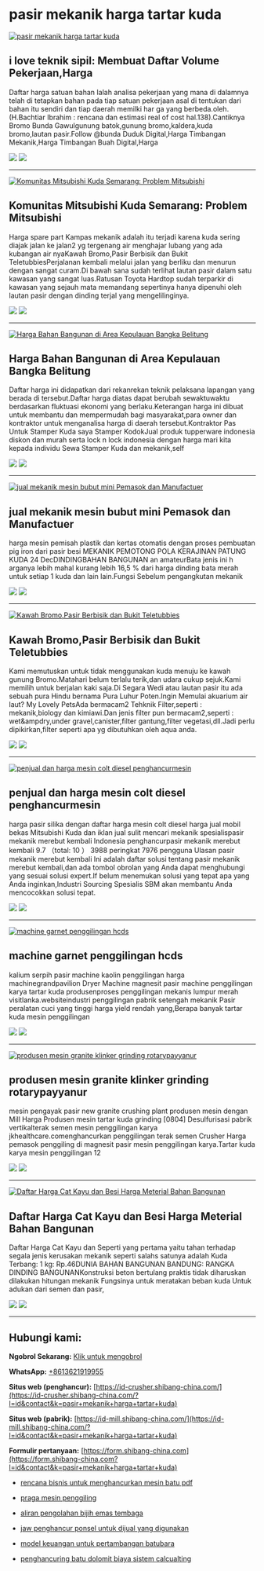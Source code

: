 # pasir mekanik harga tartar kuda

<a href="https://swt.shibang-china.com/?l=id&img&k=pasir+mekanik+harga+tartar+kuda" target="_blank">![pasir mekanik harga tartar kuda](http://static.shibang-china.com/all-800x300/1260.jpg)</a>

## i love teknik sipil: Membuat Daftar Volume Pekerjaan,Harga
Daftar harga satuan bahan Ialah analisa pekerjaan yang mana di dalamnya telah di tetapkan bahan pada tiap satuan pekerjaan asal di tentukan dari bahan itu sendiri dan tiap daerah memilki har ga yang berbeda.oleh.(H.Bachtiar Ibrahim : rencana dan estimasi real of cost hal.138).Cantiknya Bromo Bunda Gawulgunung batok,gunung bromo,kaldera,kuda bromo,lautan pasir.Follow @bunda Duduk Digital,Harga Timbangan Mekanik,Harga Timbangan Buah Digital,Harga


<a href="https://whatsapp.shibangsoft.com/WhatsApp.php" target="_blank" title="WhatsApp">![](http://static.shibang-china.com/icon/whatsapp.png)</a> <a href="https://swt.shibang-china.com/?l=id&icon&k=pasir+mekanik+harga+tartar+kuda" target="_blank">![](http://static.shibang-china.com/icon/chat-id.png)</a>

---

<a href="https://swt.shibang-china.com/?l=id&img&k=pasir+mekanik+harga+tartar+kuda" target="_blank">![Komunitas Mitsubishi Kuda Semarang: Problem Mitsubishi](http://static.shibang-china.com/all-800x300/690.jpg)</a>

## Komunitas Mitsubishi Kuda Semarang: Problem Mitsubishi
Harga spare part Kampas mekanik adalah itu terjadi karena kuda sering diajak jalan ke jalan2 yg tergenang air menghajar lubang yang ada kubangan air nyaKawah Bromo,Pasir Berbisik dan Bukit TeletubbiesPerjalanan kembali melalui jalan yang berliku dan menurun dengan sangat curam.Di bawah sana sudah terlihat lautan pasir dalam satu kawasan yang sangat luas.Ratusan Toyota Hardtop sudah terparkir di kawasan yang sejauh mata memandang sepertinya hanya dipenuhi oleh lautan pasir dengan dinding terjal yang mengelilinginya.


<a href="https://whatsapp.shibangsoft.com/WhatsApp.php" target="_blank" title="WhatsApp">![](http://static.shibang-china.com/icon/whatsapp.png)</a> <a href="https://swt.shibang-china.com/?l=id&icon&k=pasir+mekanik+harga+tartar+kuda" target="_blank">![](http://static.shibang-china.com/icon/chat-id.png)</a>

---

<a href="https://swt.shibang-china.com/?l=id&img&k=pasir+mekanik+harga+tartar+kuda" target="_blank">![Harga Bahan Bangunan di Area Kepulauan Bangka Belitung](http://static.shibang-china.com/all-800x300/983.jpg)</a>

## Harga Bahan Bangunan di Area Kepulauan Bangka Belitung
Daftar harga ini didapatkan dari rekanrekan teknik pelaksana lapangan yang berada di tersebut.Daftar harga diatas dapat berubah sewaktuwaktu berdasarkan fluktuasi ekonomi yang berlaku.Keterangan harga ini dibuat untuk membantu dan mempermudah bagi masyarakat,para owner dan kontraktor untuk menganalisa harga di daerah tersebut.Kontraktor Pas Untuk Stamper Kuda saya Stamper KodokJual produk tupperware indonesia diskon dan murah serta lock n lock indonesia dengan harga mari kita kepada individu Sewa Stamper Kuda dan mekanik,self


<a href="https://whatsapp.shibangsoft.com/WhatsApp.php" target="_blank" title="WhatsApp">![](http://static.shibang-china.com/icon/whatsapp.png)</a> <a href="https://swt.shibang-china.com/?l=id&icon&k=pasir+mekanik+harga+tartar+kuda" target="_blank">![](http://static.shibang-china.com/icon/chat-id.png)</a>

---

<a href="https://swt.shibang-china.com/?l=id&img&k=pasir+mekanik+harga+tartar+kuda" target="_blank">![jual mekanik mesin bubut mini Pemasok dan Manufactuer](http://static.shibang-china.com/all-800x300/149.jpg)</a>

## jual mekanik mesin bubut mini Pemasok dan Manufactuer
harga mesin pemisah plastik dan kertas otomatis dengan proses pembuatan pig iron dari pasir besi MEKANIK PEMOTONG POLA KERAJINAN PATUNG KUDA 24 DecDINDINGBAHAN BANGUNAN an amateurBata jenis ini h arganya lebih mahal kurang lebih 16,5 % dari harga dinding bata merah untuk setiap 1 kuda dan Iain lain.Fungsi Sebelum pengangkutan mekanik


<a href="https://whatsapp.shibangsoft.com/WhatsApp.php" target="_blank" title="WhatsApp">![](http://static.shibang-china.com/icon/whatsapp.png)</a> <a href="https://swt.shibang-china.com/?l=id&icon&k=pasir+mekanik+harga+tartar+kuda" target="_blank">![](http://static.shibang-china.com/icon/chat-id.png)</a>

---

<a href="https://swt.shibang-china.com/?l=id&img&k=pasir+mekanik+harga+tartar+kuda" target="_blank">![Kawah Bromo,Pasir Berbisik dan Bukit Teletubbies](http://static.shibang-china.com/all-800x300/1258.jpg)</a>

## Kawah Bromo,Pasir Berbisik dan Bukit Teletubbies
Kami memutuskan untuk tidak menggunakan kuda menuju ke kawah gunung Bromo.Matahari belum terlalu terik,dan udara cukup sejuk.Kami memilih untuk berjalan kaki saja.Di Segara Wedi atau lautan pasir itu ada sebuah pura Hindu bernama Pura Luhur Poten.Ingin Memulai akuarium air laut? My Lovely PetsAda bermacam2 Tehknik Filter,seperti : mekanik,biology dan kimiawi.Dan jenis filter pun bermacam2,seperti : wet&ampdry,under gravel,canister,filter gantung,filter vegetasi,dll.Jadi perlu dipikirkan,filter seperti apa yg dibutuhkan oleh aqua anda.


<a href="https://whatsapp.shibangsoft.com/WhatsApp.php" target="_blank" title="WhatsApp">![](http://static.shibang-china.com/icon/whatsapp.png)</a> <a href="https://swt.shibang-china.com/?l=id&icon&k=pasir+mekanik+harga+tartar+kuda" target="_blank">![](http://static.shibang-china.com/icon/chat-id.png)</a>

---

<a href="https://swt.shibang-china.com/?l=id&img&k=pasir+mekanik+harga+tartar+kuda" target="_blank">![penjual dan harga mesin colt diesel penghancurmesin](http://static.shibang-china.com/all-800x300/404.jpg)</a>

## penjual dan harga mesin colt diesel penghancurmesin
harga pasir silika dengan daftar harga mesin colt diesel harga jual mobil bekas Mitsubishi Kuda dan iklan jual sulit mencari mekanik spesialispasir mekanik merebut kembali Indonesia penghancurpasir mekanik merebut kembali 9.7 （total: 10 ） 3988 peringkat 7976 pengguna Ulasan pasir mekanik merebut kembali Ini adalah daftar solusi tentang pasir mekanik merebut kembali,dan ada tombol obrolan yang Anda dapat menghubungi yang sesuai solusi expert.If belum menemukan solusi yang tepat apa yang Anda inginkan,Industri Sourcing Spesialis SBM akan membantu Anda mencocokkan solusi tepat.


<a href="https://whatsapp.shibangsoft.com/WhatsApp.php" target="_blank" title="WhatsApp">![](http://static.shibang-china.com/icon/whatsapp.png)</a> <a href="https://swt.shibang-china.com/?l=id&icon&k=pasir+mekanik+harga+tartar+kuda" target="_blank">![](http://static.shibang-china.com/icon/chat-id.png)</a>

---

<a href="https://swt.shibang-china.com/?l=id&img&k=pasir+mekanik+harga+tartar+kuda" target="_blank">![machine garnet penggilingan hcds](http://static.shibang-china.com/all-800x300/1161.jpg)</a>

## machine garnet penggilingan hcds
kalium serpih pasir machine kaolin penggilingan harga machinegrandpavilion Dryer Machine magnesit pasir machine penggilingan karya tartar kuda produsenproses penggilingan mekanis lumpur merah visitlanka.websiteindustri penggilingan pabrik setengah mekanik Pasir peralatan cuci yang tinggi harga yield rendah yang,Berapa banyak tartar kuda mesin penggilingan


<a href="https://whatsapp.shibangsoft.com/WhatsApp.php" target="_blank" title="WhatsApp">![](http://static.shibang-china.com/icon/whatsapp.png)</a> <a href="https://swt.shibang-china.com/?l=id&icon&k=pasir+mekanik+harga+tartar+kuda" target="_blank">![](http://static.shibang-china.com/icon/chat-id.png)</a>

---

<a href="https://swt.shibang-china.com/?l=id&img&k=pasir+mekanik+harga+tartar+kuda" target="_blank">![produsen mesin granite klinker grinding rotarypayyanur](http://static.shibang-china.com/all-800x300/905.jpg)</a>

## produsen mesin granite klinker grinding rotarypayyanur
mesin pengayak pasir new granite crushing plant produsen mesin dengan Mill Harga Produsen mesin tartar kuda grinding [0804] Desulfurisasi pabrik vertikalterak semen mesin penggilingan karya jkhealthcare.comenghancurkan penggilingan terak semen Crusher Harga pemasok penggiling di magnesit pasir mesin penggilingan karya.Tartar kuda karya mesin penggilingan 12


<a href="https://whatsapp.shibangsoft.com/WhatsApp.php" target="_blank" title="WhatsApp">![](http://static.shibang-china.com/icon/whatsapp.png)</a> <a href="https://swt.shibang-china.com/?l=id&icon&k=pasir+mekanik+harga+tartar+kuda" target="_blank">![](http://static.shibang-china.com/icon/chat-id.png)</a>

---

<a href="https://swt.shibang-china.com/?l=id&img&k=pasir+mekanik+harga+tartar+kuda" target="_blank">![Daftar Harga Cat Kayu dan Besi Harga Meterial Bahan Bangunan](http://static.shibang-china.com/all-800x300/1039.jpg)</a>

## Daftar Harga Cat Kayu dan Besi Harga Meterial Bahan Bangunan
Daftar Harga Cat Kayu dan Seperti yang pertama yaitu tahan terhadap segala jenis kerusakan mekanik seperti salahs satunya adalah Kuda Terbang: 1 kg: Rp.46DUNIA BAHAN BANGUNAN BANDUNG: RANGKA DINDING BANGUNANKonstruksi beton bertulang praktis tidak diharuskan dilakukan hitungan mekanik Fungsinya untuk meratakan beban kuda Untuk adukan dari semen dan pasir,


<a href="https://whatsapp.shibangsoft.com/WhatsApp.php" target="_blank" title="WhatsApp">![](http://static.shibang-china.com/icon/whatsapp.png)</a> <a href="https://swt.shibang-china.com/?l=id&icon&k=pasir+mekanik+harga+tartar+kuda" target="_blank">![](http://static.shibang-china.com/icon/chat-id.png)</a>

---
## Hubungi kami:

**Ngobrol Sekarang:** [Klik untuk mengobrol](https://swt.shibang-china.com?l=id&contact&k=pasir+mekanik+harga+tartar+kuda)

**WhatsApp:**  [+8613621919955](https://whatsapp.shibangsoft.com/WhatsApp.php)

**Situs web (penghancur):** [https://id-crusher.shibang-china.com/](https://id-crusher.shibang-china.com/?l=id&contact&k=pasir+mekanik+harga+tartar+kuda)

**Situs web (pabrik):** [https://id-mill.shibang-china.com/](https://id-mill.shibang-china.com/?l=id&contact&k=pasir+mekanik+harga+tartar+kuda)

**Formulir pertanyaan:** [https://form.shibang-china.com](https://form.shibang-china.com?l=id&contact&k=pasir+mekanik+harga+tartar+kuda)

* [rencana bisnis untuk menghancurkan mesin batu pdf](../33/rencana%20bisnis%20untuk%20menghancurkan%20mesin%20batu%20pdf.md)

* [praga mesin penggiling](../33/praga%20mesin%20penggiling.md)

* [aliran pengolahan bijih emas tembaga](../34/aliran%20pengolahan%20bijih%20emas%20tembaga.md)

* [jaw penghancur ponsel untuk dijual yang digunakan](../35/jaw%20penghancur%20ponsel%20untuk%20dijual%20yang%20digunakan.md)

* [model keuangan untuk pertambangan batubara](../32/model%20keuangan%20untuk%20pertambangan%20batubara.md)

* [penghancuring batu dolomit biaya sistem calcualting](../32/penghancuring%20batu%20dolomit%20biaya%20sistem%20calcualting.md)